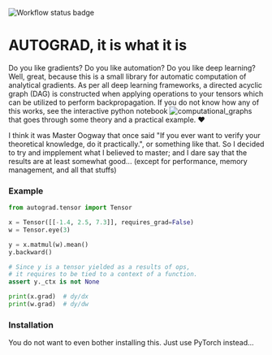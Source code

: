 ![Workflow status badge](https://github.com/willeagren/autograd/actions/workflows/python-app.yml/badge.svg)
# AUTOGRAD, it is what it is
Do you like gradients? Do you like automation? Do you like deep learning? Well, great, because this is a small library for automatic computation of analytical gradients. As per all deep learning frameworks, a directed acyclic graph (DAG) is constructed when applying operations to your tensors which can be utilized to perform backpropagation. If you do not know how any of this works, see the interactive python notebook ![computational_graphs](computational_graphs.ipynb) that goes through some theory and a practical example. ❤️

I think it was Master Oogway that once said "If you ever want to verify your theoretical knowledge, do it practically.", or something like that. So I decided to try and impplement what I believed to master; and I dare say that the results are at least somewhat good... (except for performance, memory management, and all that stuffs)

### Example
```python
from autograd.tensor import Tensor

x = Tensor([[-1.4, 2.5, 7.3]], requires_grad=False)
w = Tensor.eye(3)

y = x.matmul(w).mean()
y.backward()

# Since y is a tensor yielded as a results of ops,
# it requires to be tied to a context of a function.
assert y._ctx is not None

print(x.grad)  # dy/dx
print(w.grad)  # dy/dw
```

### Installation
You do not want to even bother installing this. Just use PyTorch instead...
